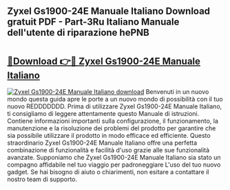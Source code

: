 ## Zyxel Gs1900-24E Manuale Italiano Download gratuit PDF - Part-3Ru Italiano Manuale dell'utente di riparazione hePNB

# <h2><a href="http://df9zmm7.blite.top/?on=Zyxel+Gs1900-24E+Manuale+Italiano">🔗Download 👉🔴 Zyxel Gs1900-24E Manuale Italiano</a></h2>

[![Zyxel Gs1900-24E Manuale Italiano download](https://i.imgur.com/lujVjoI.png)](http://df9zmm7.blite.top/?on=Zyxel+Gs1900-24E+Manuale+Italiano)
Benvenuti in un nuovo mondo questa guida apre le porte a un nuovo mondo di possibilità con il tuo nuovo REDDDDDDD. Prima di utilizzare Zyxel Gs1900-24E Manuale Italiano, ti consigliamo di leggere attentamente questo Manuale di istruzioni. Contiene informazioni importanti sulla configurazione, il funzionamento, la manutenzione e la risoluzione dei problemi del prodotto per garantire che sia possibile utilizzare il prodotto in modo efficace ed efficiente. Questo straordinario Zyxel Gs1900-24E Manuale Italiano offre una perfetta combinazione di funzionalità e facilità d'uso grazie alle sue funzionalità avanzate. Supponiamo che Zyxel Gs1900-24E Manuale Italiano sia stato un compagno affidabile nel tuo viaggio per padroneggiare L'uso del tuo nuovo gadget. Se hai bisogno di aiuto o chiarimenti, non esitare a contattare il nostro team di supporto.
